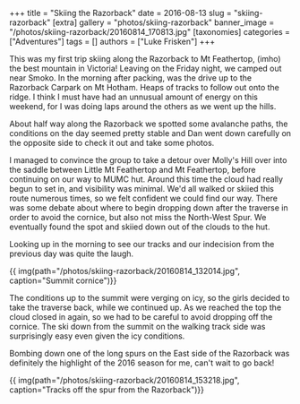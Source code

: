 +++
title = "Skiing the Razorback"
date = 2016-08-13
slug = "skiing-razorback"
[extra]
gallery = "photos/skiing-razorback"
banner_image = "/photos/skiing-razorback/20160814_170813.jpg"
[taxonomies]
categories = ["Adventures"]
tags = []
authors = ["Luke Frisken"]
+++

This was my first trip skiing along the Razorback to Mt Feathertop,
(imho) the best mountain in Victoria\! Leaving on the Friday night, we
camped out near Smoko. In the morning after packing, was the drive up to
the Razorback Carpark on Mt Hotham. Heaps of tracks to follow out onto
the ridge. I think I must have had an unnusual amount of energy on this
weekend, for I was doing laps around the others as we went up the hills.

About half way along the Razorback we spotted some avalanche paths, the
conditions on the day seemed pretty stable and Dan went down carefully
on the opposite side to check it out and take some photos.

I managed to convince the group to take a detour over Molly's Hill over
into the saddle between Little Mt Feathertop and Mt Feathertop, before
continuing on our way to MUMC hut. Around this time the cloud had really
begun to set in, and visibility was minimal. We'd all walked or skiied
this route numerous times, so we felt confident we could find our way.
There was some debate about where to begin dropping down after the
traverse in order to avoid the cornice, but also not miss the North-West
Spur. We eventually found the spot and skiied down out of the clouds to
the hut.

Looking up in the morning to see our tracks and our indecision from the
previous day was quite the laugh.

{{ img(path="/photos/skiing-razorback/20160814_132014.jpg", caption="Summit cornice")}}

The conditions up to the summit were verging on icy, so the girls
decided to take the traverse back, while we continued up. As we reached
the top the cloud closed in again, so we had to be careful to avoid
dropping off the cornice. The ski down from the summit on the walking
track side was surprisingly easy even given the icy conditions.

Bombing down one of the long spurs on the East side of the Razorback was
definitely the highlight of the 2016 season for me, can't wait to go
back\!

{{ img(path="/photos/skiing-razorback/20160814_153218.jpg", caption="Tracks off the spur from the
Razorback")}}
